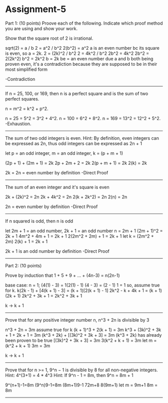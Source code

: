 # Assignment-5

Part 1: (10 points)
Proove each of the following. Indicate which proof method you are using and show your work.

 Show that the square root of 2 is irrational.
 
 sqrt(2) = a / b
 2 = a^2 / b^2
 2(b^2) = a^2
 a is an even number bc its square is even, so a = 2k.
 2 = (2k)^2 / b^2
 2 = 4k^2 / b^2
 2b^2 = 4k^2
 2b^2 = 2(2k^2)
 b^2 = 2k^2
 b = 2k
 be = an even number
 due a and b both being proven even, it's a contradiction because they are supposed to be in their most simplified form
 
 -Contradiction
 _______________________________________________
 If n = 25, 100, or 169, then n is a perfect square and is the sum of two perfect squares.
 
 n = m^2 = k^2 + p^2.
 
 n = 25 = 5^2 = 3^2 + 4^2.
 n = 100 = 6^2 + 8^2.
 n = 169 = 13^2 = 12^2 + 5^2.
 -Exhaustion.
 _______________________________________________________________
 The sum of two odd integers is even. Hint: By definition, even integers can be expressed as 2n,
 thus odd integers can be expressed as 2n + 1
 
 let p = an odd integer, m = an odd integer, k = (p + m + 1)
 
 (2p + 1) + (2m + 1) = 2k
 2p + 2m + 2 = 2k
 2(p + m + 1) = 2k
 2(k) = 2k
 
 2k = 2n = even number by definition
 -Direct Proof
_______________________________________________________________
 The sum of an even integer and it's square is even
 
 2k + (2k)^2 = 2n
 2k + 4k^2 = 2n
 2(k + 2k^2) = 2n
 2(n) = 2n
 
 2n = even number by definition
 -Direct Proof
 ____________________________________________
 If n squared is odd, then n is odd
 
 let 2m + 1 = an odd number, 2k + 1 = an odd number
 n = 2m + 1
 (2m + 1)^2 = 2k + 1
 4m^2 + 4m + 1 = 2k + 1
 2(2m^2 + 2m) + 1 = 2k + 1
 let k = (2m^2 + 2m)
 2(k) + 1 = 2k + 1
 
 2k + 1 is an odd number by definition
 -Direct Proof
 ________________________________________
 
 Part 2: (10 points)
 
 Prove by induction that 1 + 5 + 9 + ... + (4n-3) = n(2n-1)
 
 base case:
 n = 1; (4(1) - 3) = 1(2(1) - 1)
 (4 - 3) = (2 - 1)
 1 = 1  so,
 assume true for k.
 k(2k - 1) + [4(k + 1) - 3] = (k + 1)[2(k + 1) - 1]
 2k^2 - k + 4k + 1 = (k + 1)(2k + 1)
 2k^2 + 3k + 1 = 2k^2 + 3k + 1
 
 k -> k + 1
 _____________________________________________
 Prove that for any positive integer number n, n^3 + 2n is divisible by 3
 
 n^3 + 2n = 3m
 assume true for k
 (k + 1)^3 + 2(k + 1) = 3m
 k^3 + (3k)^2 + 3k + 1 + 2k + 1 = 3m
 (k^3 + 2k) + [(3k)^2 + 3k + 3] = 3m
 (k^3 + 2k) has already been proven to be true
 [(3k)^2 + 3k + 3] = 3m
 3(k^2 + k + 1) = 3m
 let m = (k^2 + k + 1)
 3m = 3m
 
 k -> k + 1
 _______________________________________________________
 Prove that for n >= 1, 9^n − 1 is divisible by 8 for all non-negative integers.
 Hint: 4^(3+1) = 4 * 4^3 Hint: If 9^n - 1 = 8m, then 9^n = 8m + 1
 
 9^(n+1)-1=8m
 (9^n)9-1=8m
 (8m+1)9-1
 72m+8
 8(9m+1)
 let m = 9m+1
 8m = 8m
 
 ______________________________________________________________
